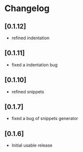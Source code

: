 # Changelog

## [0.1.12]
- refined indentation

## [0.1.11]
- fixed a indentation bug

## [0.1.10]
- refined snippets

## [0.1.7]
- fixed a bug of snippets generator

## [0.1.6]
- Initial usable release